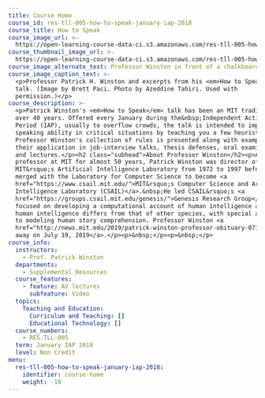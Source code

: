 ```yaml
---
title: Course Home
course_id: res-tll-005-how-to-speak-january-iap-2018
course_title: How to Speak
course_image_url: >-
  https://open-learning-course-data-ci.s3.amazonaws.com/res-tll-005-how-to-speak-january-iap-2018/28205c50444b2ad0368682a733f1a36c_RES-TLL-005IAP18.jpg
course_thumbnail_image_url: >-
  https://open-learning-course-data-ci.s3.amazonaws.com/res-tll-005-how-to-speak-january-iap-2018/b4c92502956331b86eeba15a1f4a51e4_RES-TLL-005IAP18-th.jpg
course_image_alternate_text: Professor Winston in front of a chalkboard with writing on it.
course_image_caption_text: >-
  <p>Professor Patrick H. Winston and excerpts from his <em>How to Speak</em>
  talk. (Image by Brett Paci. Photo by Azeddine Tahiri. Used with
  permission.)</p>
course_description: >-
  <p>Patrick Winston's <em>How to Speak</em> talk has been an MIT tradition for
  over 40 years. Offered every January during the&nbsp;Independent Activities
  Period (IAP), usually to overflow crowds, the talk is intended to improve your
  speaking ability in critical situations by teaching you a few heuristic rules.
  Professor Winston's collection of rules is presented along with examples of
  their application in job-interview talks, thesis defenses, oral examinations,
  and lectures.</p><h2 class="subhead">About Professor Winston</h2><p>A
  professor at MIT for almost 50 years, Patrick Winston was director of
  MIT&rsquo;s Artificial Intelligence Laboratory from 1972 to 1997 before it
  merged with the Laboratory for Computer Science to become <a
  href="https://www.csail.mit.edu/">MIT&rsquo;s Computer Science and Artificial
  Intelligence Laboratory (CSAIL)</a>.&nbsp;He led CSAIL&rsquo;s <a
  href="https://groups.csail.mit.edu/genesis/">Genesis Research Group</a>, which
  focused on developing a computational account of human intelligence and how
  human intelligence differs from that of other species, with special attention
  to modeling human story comprehension. Professor Winston <a
  href="http://news.mit.edu/2019/patrick-winston-professor-obituary-0719">passed
  away on July 19, 2019</a>.</p><p>&nbsp;</p><p>&nbsp;</p>
course_info:
  instructors:
    - Prof. Patrick Winston
  departments:
    - Supplemental Resources
  course_features:
    - feature: AV lectures
      subfeature: Video
  topics:
    Teaching and Education:
      Curriculum and Teaching: []
      Educational Technology: []
  course_numbers:
    - RES.TLL-005
  term: January IAP 2018
  level: Non Credit
menu:
  res-tll-005-how-to-speak-january-iap-2018:
    identifier: course-home
    weight: -10
---
```

